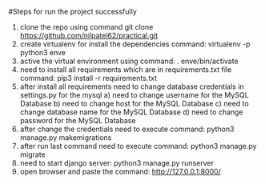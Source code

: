 #Steps for run the project successfully
1. clone the repo using command git clone https://github.com/nilpatel62/practical.git
2. create virtualenv for install the dependencies command: virtualenv -p python3 enve
3. active the virtual environment using command: . enve/bin/activate
4. need to install all requirements which are in requirements.txt file command: pip3 install -r requirements.txt
5. after install all requirements need to change database credentials in settings.py for the mysql
    a) need to change username for the MySQL Database
    b) need to change host for the MySQL Database
    c) need to change database name for the MySQL Database
    d) need to change password for the MySQL Database
6. after change the credentials need to execute command: python3 manage.py makemigrations
7. after run last command need to execute command: python3 manage.py migrate
8. need to start django server: python3 manage.py runserver
9. open browser and paste the command: http://127.0.0.1:8000/